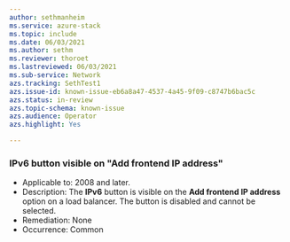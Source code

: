 ```yaml
---
author: sethmanheim
ms.service: azure-stack
ms.topic: include
ms.date: 06/03/2021
ms.author: sethm
ms.reviewer: thoroet
ms.lastreviewed: 06/03/2021
ms.sub-service: Network
azs.tracking: SethTest1
azs.issue-id: known-issue-eb6a8a47-4537-4a45-9f09-c8747b6bac5c
azs.status: in-review
azs.topic-schema: known-issue
azs.audience: Operator
azs.highlight: Yes

---
```


### IPv6 button visible on "Add frontend IP address"

- Applicable to: 2008 and later.
- Description: The **IPv6** button is visible on the **Add frontend IP address** option on a load balancer. The button is disabled and cannot be selected.
- Remediation: None
- Occurrence: Common